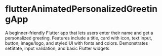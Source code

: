 # flutterAnimatedPersonalizedGreetingApp
A beginner-friendly Flutter app that lets users enter their name and get a personalized greeting. Features include a title, card with icon, text input, button, image/logo, and styled UI with fonts and colors. Demonstrates setState, input validation, and basic Flutter widgets.
